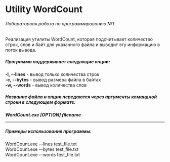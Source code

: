 # Utility WordCount
###### Лабораторная работа по программированию №1

Реализация утилиты WordCount, которая подсчитывает количество строк, слов и байт для указанного файла и выводит эту информацию в поток вывода.

##### Программа поддерживает следующие опции:

__-l, --lines__ - вывод только количества строк  
__-c, --bytes__ - вывод размера файла в байтах  
__-w, --words__ - вывод количества слов  

##### Название файла и опции передаются через аргументы командной строки в следующем формате:

___WordCount.exe [OPTION] filename___

-------
##### Примеры использования программы:

WordCount.exe --lines test_file.txt  
WordCount.exe --bytes test_file.txt  
WordCount.exe --words test_file.txt